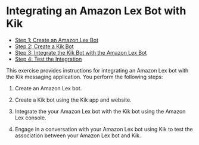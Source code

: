 # Integrating an Amazon Lex Bot with Kik<a name="kik-bot-association"></a>


+ [Step 1: Create an Amazon Lex Bot](kik-bot-assoc-create-bot.md)
+ [Step 2: Create a Kik Bot](kik-bot-assoc-create-kik-bot.md)
+ [Step 3: Integrate the Kik Bot with the Amazon Lex Bot](kik-bot-assoc-create-assoc.md)
+ [Step 4: Test the Integration](kik-bot-assoc-test.md)

This exercise provides instructions for integrating an Amazon Lex bot with the Kik messaging application\. You perform the following steps:

1. Create an Amazon Lex bot\.

1. Create a Kik bot using the Kik app and website\. 

1. Integrate the your Amazon Lex bot with the Kik bot using the Amazon Lex console\.

1. Engage in a conversation with your Amazon Lex bot using Kik to test the association between your Amazon Lex bot and Kik\.